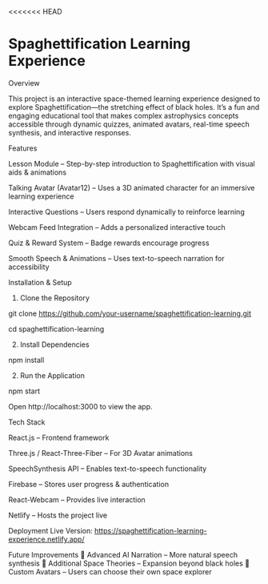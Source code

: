 <<<<<<< HEAD

# Spaghettification Learning Experience 
Overview

This project is an interactive space-themed learning experience designed to explore Spaghettification—the stretching effect of black holes. It’s a fun and engaging educational tool that makes complex astrophysics concepts accessible through dynamic quizzes, animated avatars, real-time speech synthesis, and interactive responses.

Features

Lesson Module – Step-by-step introduction to Spaghettification with visual aids & animations 

Talking Avatar (Avatar12) – Uses a 3D animated character for an immersive learning experience 

Interactive Questions – Users respond dynamically to reinforce learning 

Webcam Feed Integration – Adds a personalized interactive touch 

Quiz & Reward System – Badge rewards encourage progress 

Smooth Speech & Animations – Uses text-to-speech narration for accessibility



Installation & Setup
1. Clone the Repository

git clone https://github.com/your-username/spaghettification-learning.git

cd spaghettification-learning

2. Install Dependencies

npm install

2. Run the Application

npm start

Open http://localhost:3000 to view the app.


Tech Stack

React.js – Frontend framework

Three.js / React-Three-Fiber – For 3D Avatar animations

SpeechSynthesis API – Enables text-to-speech functionality

Firebase – Stores user progress & authentication

React-Webcam – Provides live interaction

Netlify – Hosts the project live

Deployment
 Live Version:  https://spaghettification-learning-experience.netlify.app/

Future Improvements
🔹 Advanced AI Narration – More natural speech synthesis 🔹 Additional Space Theories – Expansion beyond black holes 🔹 Custom Avatars – Users can choose their own space explorer
